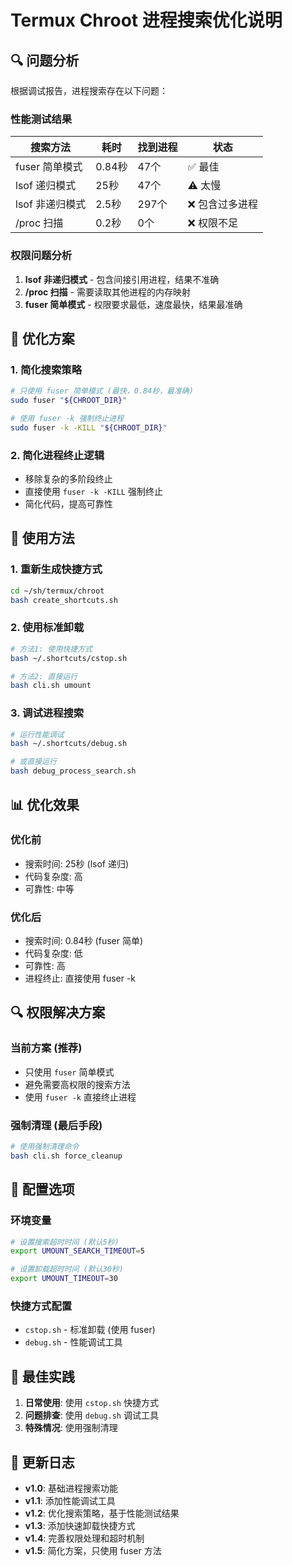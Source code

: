 # Termux Chroot 进程搜索优化说明

## 🔍 问题分析

根据调试报告，进程搜索存在以下问题：

### 性能测试结果
| 搜索方法 | 耗时 | 找到进程 | 状态 |
|---------|------|----------|------|
| fuser 简单模式 | 0.84秒 | 47个 | ✅ 最佳 |
| lsof 递归模式 | 25秒 | 47个 | ⚠️ 太慢 |
| lsof 非递归模式 | 2.5秒 | 297个 | ❌ 包含过多进程 |
| /proc 扫描 | 0.2秒 | 0个 | ❌ 权限不足 |

### 权限问题分析
1. **lsof 非递归模式** - 包含间接引用进程，结果不准确
2. **/proc 扫描** - 需要读取其他进程的内存映射
3. **fuser 简单模式** - 权限要求最低，速度最快，结果最准确

## 🚀 优化方案

### 1. 简化搜索策略
```bash
# 只使用 fuser 简单模式 (最快，0.84秒，最准确)
sudo fuser "${CHROOT_DIR}"

# 使用 fuser -k 强制终止进程
sudo fuser -k -KILL "${CHROOT_DIR}"
```

### 2. 简化进程终止逻辑
- 移除复杂的多阶段终止
- 直接使用 `fuser -k -KILL` 强制终止
- 简化代码，提高可靠性

## 🔧 使用方法

### 1. 重新生成快捷方式
```bash
cd ~/sh/termux/chroot
bash create_shortcuts.sh
```

### 2. 使用标准卸载
```bash
# 方法1: 使用快捷方式
bash ~/.shortcuts/cstop.sh

# 方法2: 直接运行
bash cli.sh umount
```

### 3. 调试进程搜索
```bash
# 运行性能调试
bash ~/.shortcuts/debug.sh

# 或直接运行
bash debug_process_search.sh
```

## 📊 优化效果

### 优化前
- 搜索时间: 25秒 (lsof 递归)
- 代码复杂度: 高
- 可靠性: 中等

### 优化后
- 搜索时间: 0.84秒 (fuser 简单)
- 代码复杂度: 低
- 可靠性: 高
- 进程终止: 直接使用 fuser -k

## 🔍 权限解决方案

### 当前方案 (推荐)
- 只使用 `fuser` 简单模式
- 避免需要高权限的搜索方法
- 使用 `fuser -k` 直接终止进程

### 强制清理 (最后手段)
```bash
# 使用强制清理命令
bash cli.sh force_cleanup
```

## 📝 配置选项

### 环境变量
```bash
# 设置搜索超时时间 (默认5秒)
export UMOUNT_SEARCH_TIMEOUT=5

# 设置卸载超时时间 (默认30秒)
export UMOUNT_TIMEOUT=30
```

### 快捷方式配置
- `cstop.sh` - 标准卸载 (使用 fuser)
- `debug.sh` - 性能调试工具

## 🎯 最佳实践

1. **日常使用**: 使用 `cstop.sh` 快捷方式
2. **问题排查**: 使用 `debug.sh` 调试工具
3. **特殊情况**: 使用强制清理

## 🔄 更新日志

- **v1.0**: 基础进程搜索功能
- **v1.1**: 添加性能调试工具
- **v1.2**: 优化搜索策略，基于性能测试结果
- **v1.3**: 添加快速卸载快捷方式
- **v1.4**: 完善权限处理和超时机制
- **v1.5**: 简化方案，只使用 fuser 方法 